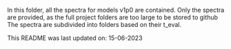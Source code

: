 In this folder, all the spectra for models v1p0 are contained. Only the spectra are provided, as the full project folders are too large to be stored to github
The spectra are subdivided into folders based on their t_eval.

This README was last updated on: 15-06-2023

